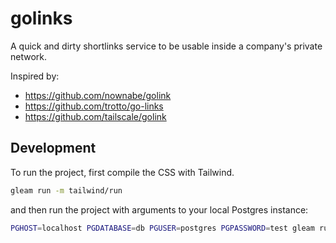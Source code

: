 # golinks

A quick and dirty shortlinks service to be usable inside a company's private network.

Inspired by:
- https://github.com/nownabe/golink
- https://github.com/trotto/go-links
- https://github.com/tailscale/golink

## Development

To run the project, first compile the CSS with Tailwind.
```sh
gleam run -m tailwind/run
```
and then run the project with arguments to your local Postgres instance:
```sh
PGHOST=localhost PGDATABASE=db PGUSER=postgres PGPASSWORD=test gleam run
```
